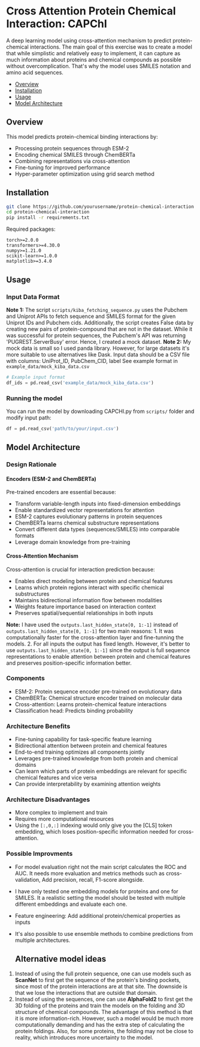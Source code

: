 # Cross Attention Protein Chemical Interaction: CAPChI

A deep learning model using cross-attention mechanism to predict protein-chemical interactions. 
The main goal of this exercise was to create a model that while simplistic and relatively easy to implement, it can capture as much information about proteins and chemical compounds as possible without overcomplication. That's why the model uses SMILES notation and amino acid sequences. 
- [Overview](#section-1)
- [Installation](#section-2)
- [Usage](#subsection-21)
- [Model Architecture](#section-3)

## Overview

This model predicts protein-chemical binding interactions by:
- Processing protein sequences through ESM-2
- Encoding chemical SMILES through ChemBERTa
- Combining representations via cross-attention
- Fine-tuning for improved performance
- Hyper-parameter optimization using grid search method

## Installation

```bash
git clone https://github.com/yourusername/protein-chemical-interaction
cd protein-chemical-interaction
pip install -r requirements.txt
```

Required packages:
```
torch>=2.0.0
transformers>=4.30.0
numpy>=1.21.0
scikit-learn>=1.0.0
matplotlib>=3.4.0
```

## Usage

### Input Data Format
**Note 1:** The script `scripts/kiba_fetching_sequence.py` uses the Pubchem and Uniprot APIs to fetch sequence and SMILES format for the given Uniprot IDs and Pubchem cids. Additionally, the script creates False data by creating new pairs of protein-compound that are not in the dataset. While it was successful for protein sequences, the Pubchem's API was returning 'PUGREST.ServerBusy' error. Hence, I created a mock dataset.
**Note 2:** My mock data is small so I used panda library. However, for large datasets it's more suitable to use alternatives like Dask. 
Input data should be a CSV file with columns: UniProt_ID, PubChem_CID, label
See example format in `example_data/mock_kiba_data.csv`

```python
# Example input format
df_ids = pd.read_csv('example_data/mock_kiba_data.csv')
```
### Running the model
You can run the model by downloading CAPCHI.py from `scripts/` folder and modify input path:
```python
df = pd.read_csv('path/to/your/input.csv')
```
## Model Architecture

### Design Rationale

#### Encoders (ESM-2 and ChemBERTa)
Pre-trained encoders are essential because:
- Transform variable-length inputs into fixed-dimension embeddings
- Enable standardized vector representations for attention
- ESM-2 captures evolutionary patterns in protein sequences
- ChemBERTa learns chemical substructure representations
- Convert different data types (sequences/SMILES) into comparable formats
- Leverage domain knowledge from pre-training

#### Cross-Attention Mechanism
Cross-attention is crucial for interaction prediction because:
- Enables direct modeling between protein and chemical features
- Learns which protein regions interact with specific chemical substructures
- Maintains bidirectional information flow between modalities
- Weights feature importance based on interaction context
- Preserves spatial/sequential relationships in both inputs
  
**Note:** I have used the `outputs.last_hidden_state[0, 1:-1]` instead of `outputs.last_hidden_state[0, 1:-1]` for two main reasons: 1. It was computationally faster for the cross-attention layer and fine-tunning the models. 2. For all inputs the output has fixed length. However, it's better to use `outputs.last_hidden_state[0, 1:-1]` since the output is full sequence representations to enable attention between protein and chemical features and preserves position-specific information better. 
### Components
- ESM-2: Protein sequence encoder pre-trained on evolutionary data
- ChemBERTa: Chemical structure encoder trained on molecular data
- Cross-attention: Learns protein-chemical feature interactions
- Classification head: Predicts binding probability

### Architecture Benefits
- Fine-tuning capability for task-specific feature learning
- Bidirectional attention between protein and chemical features
- End-to-end training optimizes all components jointly
- Leverages pre-trained knowledge from both protein and chemical domains
- Can learn which parts of protein embeddings are relevant for specific chemical features and vice versa
- Can provide interpretability by examining attention weights

### Architecture Disadvantages
- More complex to implement and train
- Requires more computational resources
- Using the `[:,0,:]` indexing would only give you the [CLS] token embedding, which loses position-specific information needed for cross-attention.

### Possible Improvments 
- For model evaluation right not the main script calculates the ROC and AUC. It needs more evaluation and metrics methods such as cross-validation, Add precision, recall, F1-score alongside.
- I have only tested one embedding models for proteins and one for SMILES. It a realistic setting the model should be tested with multiple different embeddings and evaluate each one.
- Feature engineering: Add additional protein/chemical properties as inputs
- It's also possible to use ensemble methods to combine predictions from multiple architectures. 

  ## Alternative model ideas
1. Instead of using the full protein sequence, one can use models such as **ScanNet** to first get the sequence of the protein's binding pockets, since most of the protein interactions are at that site. The downside is that we lose the interactions that are outside that domain.
2. Instead of using the sequences, one can use **AlphaFold2** to first get the 3D folding of the proteins and train the models on the folding and 3D structure of chemical compounds. The advantage of this method is that it is more information-rich. However, such a model would be much more computationally demanding and has the extra step of calculating the protein foldings. Also, for some proteins, the folding may not be close to reality, which introduces more uncertainty to the model.
  
